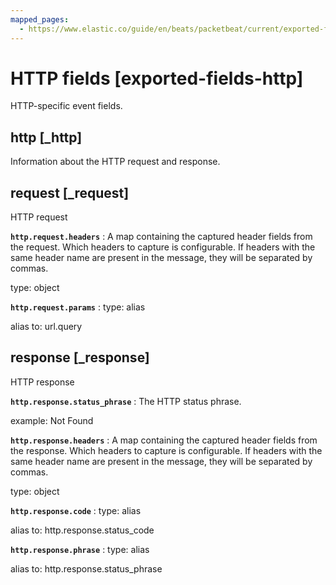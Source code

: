 ```yaml
---
mapped_pages:
  - https://www.elastic.co/guide/en/beats/packetbeat/current/exported-fields-http.html
---
```


<!-- This file is generated! See scripts/generate_fields_docs.py -->

# HTTP fields [exported-fields-http]

HTTP-specific event fields.

## http [_http]

Information about the HTTP request and response.

## request [_request]

HTTP request

**`http.request.headers`**
:   A map containing the captured header fields from the request. Which headers to capture is configurable. If headers with the same header name are present in the message, they will be separated by commas.

type: object


**`http.request.params`**
:   type: alias

alias to: url.query


## response [_response]

HTTP response

**`http.response.status_phrase`**
:   The HTTP status phrase.

example: Not Found


**`http.response.headers`**
:   A map containing the captured header fields from the response. Which headers to capture is configurable. If headers with the same header name are present in the message, they will be separated by commas.

type: object


**`http.response.code`**
:   type: alias

alias to: http.response.status_code


**`http.response.phrase`**
:   type: alias

alias to: http.response.status_phrase


